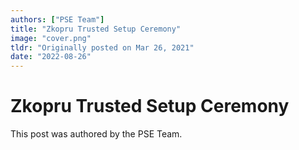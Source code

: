 ```yaml
---
authors: ["PSE Team"]
title: "Zkopru Trusted Setup Ceremony"
image: "cover.png"
tldr: "Originally posted on Mar 26, 2021"
date: "2022-08-26"
---
```


# Zkopru Trusted Setup Ceremony

This post was authored by the PSE Team.
